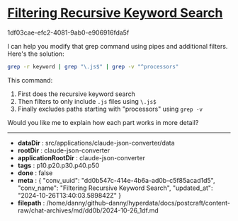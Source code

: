 # [Filtering Recursive Keyword Search](https://claude.ai/chat/dd0b547c-414e-4b6a-ad0b-c5f85acad1d5)

1df03cae-efc2-4081-9ab0-e906916fda5f

 I can help you modify that grep command using pipes and additional filters. Here's the solution:

```bash
grep -r keyword | grep "\.js$" | grep -v "^processors"
```

This command:
1. First does the recursive keyword search
2. Then filters to only include `.js` files using `\.js$` 
3. Finally excludes paths starting with "processors" using `grep -v`

Would you like me to explain how each part works in more detail?

---

* **dataDir** : src/applications/claude-json-converter/data
* **rootDir** : claude-json-converter
* **applicationRootDir** : claude-json-converter
* **tags** : p10.p20.p30.p40.p50
* **done** : false
* **meta** : {
  "conv_uuid": "dd0b547c-414e-4b6a-ad0b-c5f85acad1d5",
  "conv_name": "Filtering Recursive Keyword Search",
  "updated_at": "2024-10-26T13:40:03.589842Z"
}
* **filepath** : /home/danny/github-danny/hyperdata/docs/postcraft/content-raw/chat-archives/md/dd0b/2024-10-26_1df.md
